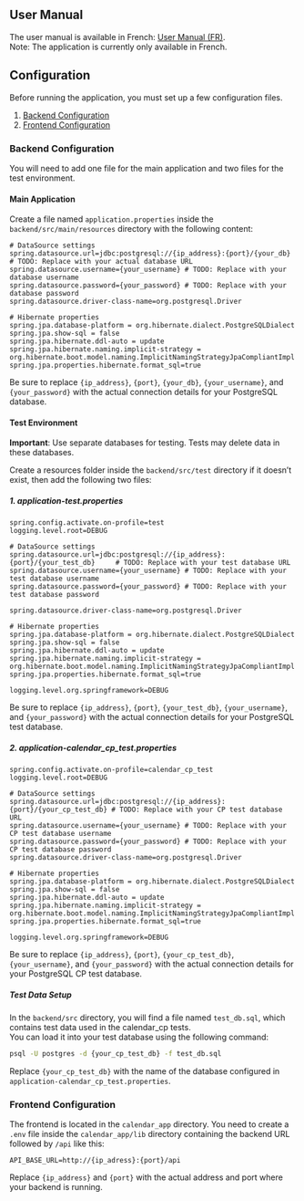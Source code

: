 ## User Manual

The user manual is available in French: [User Manual (FR)](./user_manual.md).  
Note: The application is currently only available in French.

## Configuration

Before running the application, you must set up a few configuration files.

1. [Backend Configuration](#backend-configuration)
2. [Frontend Configuration](#frontend-configuration)

### Backend Configuration

You will need to add one file for the main application and two files for the test environment.

#### Main Application

Create a file named `application.properties` inside the `backend/src/main/resources` directory with the following content:

```properties
# DataSource settings
spring.datasource.url=jdbc:postgresql://{ip_address}:{port}/{your_db}  # TODO: Replace with your actual database URL
spring.datasource.username={your_username} # TODO: Replace with your database username
spring.datasource.password={your_password} # TODO: Replace with your database password
spring.datasource.driver-class-name=org.postgresql.Driver

# Hibernate properties
spring.jpa.database-platform = org.hibernate.dialect.PostgreSQLDialect
spring.jpa.show-sql = false
spring.jpa.hibernate.ddl-auto = update
spring.jpa.hibernate.naming.implicit-strategy = org.hibernate.boot.model.naming.ImplicitNamingStrategyJpaCompliantImpl
spring.jpa.properties.hibernate.format_sql=true
```

Be sure to replace `{ip_address}`, `{port}`, `{your_db}`, `{your_username}`, and `{your_password}` with the actual connection details for your PostgreSQL database.

#### Test Environment

**Important**: Use separate databases for testing.  Tests may delete data in these databases.

Create a resources folder inside the `backend/src/test` directory if it doesn’t exist, then add the following two files:

##### 1. application-test.properties
```properties
spring.config.activate.on-profile=test
logging.level.root=DEBUG

# DataSource settings
spring.datasource.url=jdbc:postgresql://{ip_address}:{port}/{your_test_db}     # TODO: Replace with your test database URL 
spring.datasource.username={your_username} # TODO: Replace with your test database username
spring.datasource.password={your_password} # TODO: Replace with your test database password

spring.datasource.driver-class-name=org.postgresql.Driver

# Hibernate properties
spring.jpa.database-platform = org.hibernate.dialect.PostgreSQLDialect
spring.jpa.show-sql = false
spring.jpa.hibernate.ddl-auto = update
spring.jpa.hibernate.naming.implicit-strategy = org.hibernate.boot.model.naming.ImplicitNamingStrategyJpaCompliantImpl
spring.jpa.properties.hibernate.format_sql=true

logging.level.org.springframework=DEBUG
```
Be sure to replace `{ip_address}`, `{port}`, `{your_test_db}`, `{your_username}`, and `{your_password}` with the actual connection details for your PostgreSQL test database.

##### 2. application-calendar_cp_test.properties
```properties
spring.config.activate.on-profile=calendar_cp_test
logging.level.root=DEBUG

# DataSource settings
spring.datasource.url=jdbc:postgresql://{ip_address}:{port}/{your_cp_test_db} # TODO: Replace with your CP test database URL
spring.datasource.username={your_username} # TODO: Replace with your CP test database username
spring.datasource.password={your_password} # TODO: Replace with your CP test database password
spring.datasource.driver-class-name=org.postgresql.Driver

# Hibernate properties
spring.jpa.database-platform = org.hibernate.dialect.PostgreSQLDialect
spring.jpa.show-sql = false
spring.jpa.hibernate.ddl-auto = update
spring.jpa.hibernate.naming.implicit-strategy = org.hibernate.boot.model.naming.ImplicitNamingStrategyJpaCompliantImpl
spring.jpa.properties.hibernate.format_sql=true

logging.level.org.springframework=DEBUG
```
Be sure to replace `{ip_address}`, `{port}`, `{your_cp_test_db}`, `{your_username}`, and `{your_password}` with the actual connection details for your PostgreSQL CP test database.

##### Test Data Setup
In the `backend/src` directory, you will find a file named `test_db.sql`, which contains test data used in the calendar_cp tests.
\
You can load it into your test database using the following command:
```bash
psql -U postgres -d {your_cp_test_db} -f test_db.sql
```
Replace `{your_cp_test_db}` with the name of the database configured in `application-calendar_cp_test.properties`.

### Frontend Configuration
The frontend is located in the `calendar_app` directory.
You need to create a `.env` file inside the `calendar_app/lib` directory containing the backend URL followed by `/api` like this:
```
API_BASE_URL=http://{ip_adress}:{port}/api
```
Replace `{ip_address}` and `{port}` with the actual address and port where your backend is running.